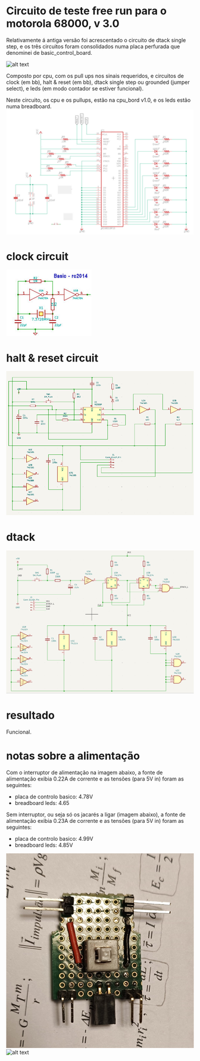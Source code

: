 # Circuito de teste free run para o motorola 68000, v 3.0
Relativamente á antiga versão foi acrescentado o circuito de dtack single step, e os três circuitos foram consolidados numa placa perfurada que denominei de basic_control_board.

![alt text](https://github.com/inaciose/68000x/blob/main/explorations/freerun/freerun3/freerun3_full-view1.jpeg?raw=true) 

Composto por cpu, com os pull ups nos sinais requeridos, e circuitos de clock (em bb), halt & reset (em bb), dtack single step ou grounded (jumper select), e leds (em modo contador se estiver funcional).  
  
Neste circuito, os cpu e os pullups, estão na cpu_bord v1.0, e os leds estão numa breadboard.  
![alt text](https://github.com/inaciose/68000x/blob/main/explorations/freerun/freerun1/freerun_circuit1.jpg?raw=true)  
  
# clock circuit
![alt text](https://github.com/inaciose/68000x/blob/main/explorations/clock/basic-2pin-crystal/basic-rc2014-clock1.jpg?raw=true)  
  
# halt & reset circuit
![alt text](https://github.com/inaciose/68000x/blob/main/explorations/reset/68kmyreset1/68kmyreset1.png?raw=true)  
  
# dtack
![alt text](https://github.com/inaciose/68000x/blob/main/explorations/dtack/68kmydtackpss1/68kmydtackpss1.png?raw=true)  
  
# resultado
Funcional.  
  
# notas sobre a alimentação
Com o interruptor de alimentação na imagem abaixo, a fonte de alimentação exibia 0.22A de corrente e as tensões (para 5V in) foram as seguintes:  
- placa de controlo basico: 4.78V
- breadboard leds: 4.65
  
Sem interruptor, ou seja só os jacarés a ligar (imagem abaixo), a fonte de alimentação exibia 0.23A de corrente e as tensões (para 5V in) foram as seguintes:
- placa de controlo basico: 4.99V
- breadboard leds: 4.85V

![alt text](https://github.com/inaciose/68000x/blob/main/explorations/freerun/freerun3/interruptor_quebra_tensao.jpeg?raw=true)  
![alt text](https://github.com/inaciose/68000x/blob/main/explorations/freerun/freerun3/jacaredirecto_ok.jpeg?raw=true)  

